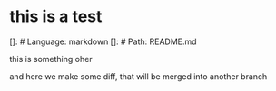 # this is a test
[]: # Language: markdown
[]: # Path: README.md


this is something oher

and here we make some diff, that will be merged into another branch
